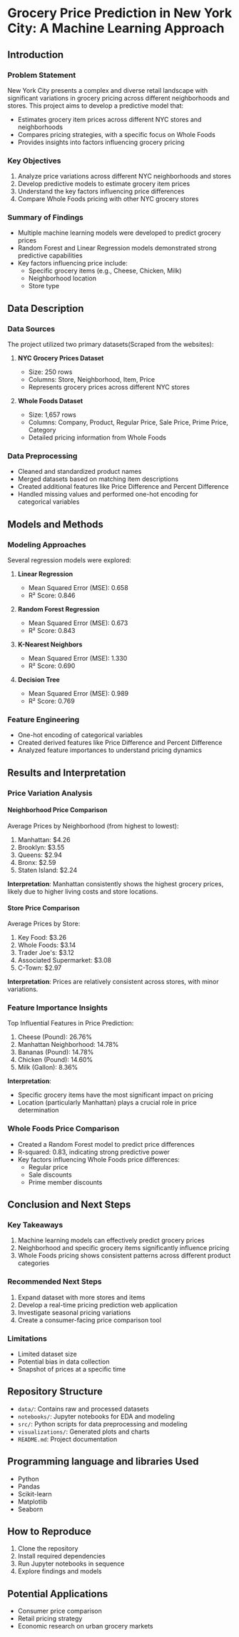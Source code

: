 # Grocery Price Prediction in New York City: A Machine Learning Approach

## Introduction

### Problem Statement
New York City presents a complex and diverse retail landscape with significant variations in grocery pricing across different neighborhoods and stores. This project aims to develop a predictive model that:
- Estimates grocery item prices across different NYC stores and neighborhoods
- Compares pricing strategies, with a specific focus on Whole Foods
- Provides insights into factors influencing grocery pricing

### Key Objectives
1. Analyze price variations across different NYC neighborhoods and stores
2. Develop predictive models to estimate grocery item prices
3. Understand the key factors influencing price differences
4. Compare Whole Foods pricing with other NYC grocery stores

### Summary of Findings
- Multiple machine learning models were developed to predict grocery prices
- Random Forest and Linear Regression models demonstrated strong predictive capabilities
- Key factors influencing price include:
  - Specific grocery items (e.g., Cheese, Chicken, Milk)
  - Neighborhood location
  - Store type

## Data Description

### Data Sources
The project utilized two primary datasets(Scraped from the websites):
1. **NYC Grocery Prices Dataset**
   - Size: 250 rows
   - Columns: Store, Neighborhood, Item, Price
   - Represents grocery prices across different NYC stores

2. **Whole Foods Dataset**
   - Size: 1,657 rows
   - Columns: Company, Product, Regular Price, Sale Price, Prime Price, Category
   - Detailed pricing information from Whole Foods

### Data Preprocessing
- Cleaned and standardized product names
- Merged datasets based on matching item descriptions
- Created additional features like Price Difference and Percent Difference
- Handled missing values and performed one-hot encoding for categorical variables

## Models and Methods 

### Modeling Approaches
Several regression models were explored:
1. **Linear Regression**
   - Mean Squared Error (MSE): 0.658
   - R² Score: 0.846

2. **Random Forest Regression**
   - Mean Squared Error (MSE): 0.673
   - R² Score: 0.843

3. **K-Nearest Neighbors**
   - Mean Squared Error (MSE): 1.330
   - R² Score: 0.690

4. **Decision Tree**
   - Mean Squared Error (MSE): 0.989
   - R² Score: 0.769

### Feature Engineering
- One-hot encoding of categorical variables
- Created derived features like Price Difference and Percent Difference
- Analyzed feature importances to understand pricing dynamics

## Results and Interpretation 

### Price Variation Analysis
#### Neighborhood Price Comparison
Average Prices by Neighborhood (from highest to lowest):
1. Manhattan: $4.26
2. Brooklyn: $3.55
3. Queens: $2.94
4. Bronx: $2.59
5. Staten Island: $2.24

**Interpretation**: Manhattan consistently shows the highest grocery prices, likely due to higher living costs and store locations.

#### Store Price Comparison
Average Prices by Store:
1. Key Food: $3.26
2. Whole Foods: $3.14
3. Trader Joe's: $3.12
4. Associated Supermarket: $3.08
5. C-Town: $2.97

**Interpretation**: Prices are relatively consistent across stores, with minor variations.

### Feature Importance Insights
Top Influential Features in Price Prediction:
1. Cheese (Pound): 26.76%
2. Manhattan Neighborhood: 14.78%
3. Bananas (Pound): 14.78%
4. Chicken (Pound): 14.60%
5. Milk (Gallon): 8.36%

**Interpretation**: 
- Specific grocery items have the most significant impact on pricing
- Location (particularly Manhattan) plays a crucial role in price determination

### Whole Foods Price Comparison
- Created a Random Forest model to predict price differences
- R-squared: 0.83, indicating strong predictive power
- Key factors influencing Whole Foods price differences:
  - Regular price
  - Sale discounts
  - Prime member discounts

## Conclusion and Next Steps 

### Key Takeaways
1. Machine learning models can effectively predict grocery prices
2. Neighborhood and specific grocery items significantly influence pricing
3. Whole Foods pricing shows consistent patterns across different product categories

### Recommended Next Steps
1. Expand dataset with more stores and items
2. Develop a real-time pricing prediction web application
3. Investigate seasonal pricing variations
4. Create a consumer-facing price comparison tool

### Limitations
- Limited dataset size 
- Potential bias in data collection
- Snapshot of prices at a specific time

## Repository Structure
- `data/`: Contains raw and processed datasets
- `notebooks/`: Jupyter notebooks for EDA and modeling
- `src/`: Python scripts for data preprocessing and modeling
- `visualizations/`: Generated plots and charts
- `README.md`: Project documentation

## Programming language and libraries Used
- Python
- Pandas
- Scikit-learn
- Matplotlib
- Seaborn

## How to Reproduce
1. Clone the repository
2. Install required dependencies
3. Run Jupyter notebooks in sequence
4. Explore findings and models

## Potential Applications
- Consumer price comparison
- Retail pricing strategy
- Economic research on urban grocery markets
